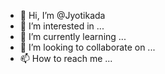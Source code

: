 - 👋 Hi, I’m @Jyotikada
- 👀 I’m interested in ...
- 🌱 I’m currently learning ...
- 💞️ I’m looking to collaborate on ...
- 📫 How to reach me ...

<!---
Jyotikada/Jyotikada is a ✨ special ✨ repository because its `README.md` (this file) appears on your GitHub profile.
You can click the Preview link to take a look at your changes.
--->
